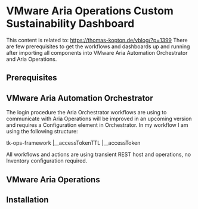 # VMware Aria Operations Custom Sustainability Dashboard

This content is related to: https://thomas-kopton.de/vblog/?p=1399
There are few prerequisites to get the workflows and dashboards up and running after importing all components into VMware Aria Automation Orchestrator and Aria Operations.


## Prerequisites
   
   VMware Aria Automation Orchestrator
   -----------------------------------

   The login procedure the Aria Orchestrator workflows are using to communicate with Aria Operations will be improved in an upcoming version and requires a Configuration element in Orchestrator.
   In my workflow I am using the following structure:

   tk-ops-framework
   |__accessTokenTTL
   |__accessToken

   All workflows and actions are using transient REST host and operations, no Inventory configuration required.

   VMware Aria Operations
   ----------------------


## Installation
